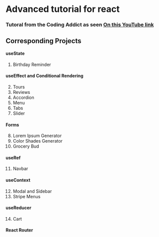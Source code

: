 # Advanced tutorial for react
### Tutoral from the Coding Addict as seen [On this YouTube link](https://www.youtube.com/watch?v=4UZrsTqkcW4&t=4343s&ab_channel=freeCodeCamp.org)

## Corresponding Projects

#### useState

1. Birthday Reminder

#### useEffect and Conditional Rendering

2. Tours
3. Reviews
4. Accordion
5. Menu
6. Tabs
7. Slider

#### Forms

8. Lorem Ipsum Generator
9. Color Shades Generator
10. Grocery Bud

#### useRef

11. Navbar

#### useContext

12. Modal and Sidebar
13. Stripe Menus

#### useReducer

14. Cart

#### React Router
